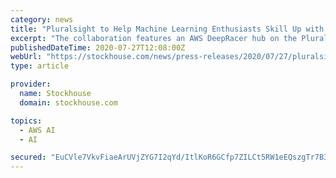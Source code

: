 ```yaml
---
category: news
title: "Pluralsight to Help Machine Learning Enthusiasts Skill Up with AWS DeepRacer"
excerpt: "The collaboration features an AWS DeepRacer hub on the Pluralsight platform that includes a customized channel, curated by Pluralsight and AWS experts, for AWS DeepRacer content. Users will have access to a variety of offerings, including a series of ..."
publishedDateTime: 2020-07-27T12:08:00Z
webUrl: "https://stockhouse.com/news/press-releases/2020/07/27/pluralsight-to-help-machine-learning-enthusiasts-skill-up-with-aws-deepracer"
type: article

provider:
  name: Stockhouse
  domain: stockhouse.com

topics:
  - AWS AI
  - AI

secured: "EuCVle7VkvFiaeArUVjZYG7I2qYd/ItlKoR6GCfp7ZILCt5RW1eEQszgTr7B3T1GDlFf8uxke9APOSfxBI+adJliDppHPKCbuSeq+unQhqxWrEi/KRnrtFjCJ6J17CStQq/z7NV9HLqa6n4+wjVMzsGbMA9w7QJZ0YP0hc2+17kelhHklfNdELnm8D+v15pWCzJG9u1NDmYbAX/TvA/KGX4b+2+Xp9NbyD0jocKcJ/RYxBNRPhCvlMFu4iLpv3u+QRMRcdjh1BHv10qDU2lwPLX/Z705a9SFNhhdJzpTuSAHmH2z8r9C868ERmBmlSw8TTgSMgWlSwEBfpYNncF/ow==;9uEIHZjpjptpLu/VtlbYTQ=="
---
```


